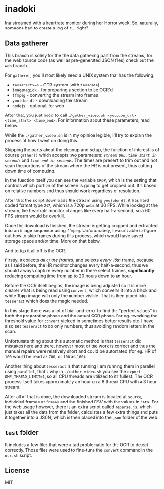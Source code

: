 # inadoki

Ina streamed with a heartrate monitor during her Horror week. So, naturally, someone had to create a log of it... right?

## Data gatherer

This branch is solely for the the data gathering part from the streams, for the web source code (as well as pre-generated JSON files) check out the `web` branch.

For `gatherer`, you'll most likely need a UNIX system that has the following:

* `tesseract>=4` - OCR system (with `tessdata`)
* `imagemagick` - for preparing a section to be OCR'd
* `ffmpeg` - converting the stream into frames
* `youtube-dl` - downloading the stream
* `nodejs` - optional, for web

After that, you just need to call `./gather_video.sh <youtube_url> <time_start> <time_end>`. For information about these parameters, read below.

While the `./gather_video.sh` is in my opinion legible, I'll try to explain the process of how I went on doing this.

Skipping the parts about the cleanup and setup, the function of interest is of course `gather()` which accepts two parameters: *`stream URL`*, *`time start in seconds`* and *`time end in seconds`*. The times are present to trim out and not scan the portions of the stream where the HR is not present, thus cutting down time of computing.

In the function itself you can see the variable `CROP`, which is the setting that controls which portion of the screen is going to get cropped out. It's based on relative numbers and thus should work regardless of resolution.

After that the script downloads the stream using `youtube-dl`, it has hard coded format type `247`, which is a 720p `webm` at 30 FPS. While looking at the stream, the heartrate monitor changes like every half-a-second, so a 60 FPS stream would be overkill.

Once the download is finished, the stream is getting cropped and extracted into an image sequence using `ffmpeg`. Unfortunately, I wasn't able to figure out how to skip frames during this process, which would have saved storage space and/or time. More on that below.

And to top it all off is the OCR.

Firstly, it collects *all of the frames*, and selects *every 15th* frame, because as I said before, the HR monitor changes every half-a-second, thus we should always capture every number in these select frames, **significantly** reducing computing time from up to 20 hours down to an hour.

Before the OCR itself begins, the image is being adjusted so it is more clearer what is being read using `convert`, which converts it into a black and white 1bpp image with only the number visible. That is then piped into `tesseract` which does the magic needed.

In this stage there was a lot of trial-and-error to find the "perfect values" in both the preparation phase and the actual OCR phase. For eg. tweaking the threshold value for `convert` yielded in sometimes better results etc. I have also set `tesseract` to do only numbers, thus avoiding random letters in the scan.

Unfortunate thing about this automatic method is that `tesseract` did mistakes here and there, however most of the work is correct and thus the manual repairs were relatively short and could be automated (for eg. HR of `100` would be read as `700`, or `100` as `160`).

Another thing about `tesseract` is that running I am running them in parallel using `parallel`, that's why in `./gather_video.sh` you see the `export OMP_THREAD_LIMIT=1`, so all CPU threads are utilized to its fullest. The OCR process itself takes approximately an hour on a 8 thread CPU with a 3 hour stream.

After all of that is done, the downloaded stream is located at `source`, individual frames at `frames` and the finished CSV with the values in `data`. For the web usage however, there is an extra script called `reparse.js`, which just takes all the data from the folder, calculates a few extra things and puts it together into a JSON, which is then placed into the `json` folder of the web.

## `test` folder

It includes a few files that were a tad problematic for the OCR to detect correctly. Those files were used to fine-tune the `convert` command in the `ocr.sh` script.

## License

MIT